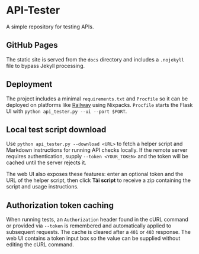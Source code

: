 # API-Tester

A simple repository for testing APIs.

## GitHub Pages

The static site is served from the `docs` directory and includes a `.nojekyll`
file to bypass Jekyll processing.

## Deployment

The project includes a minimal `requirements.txt` and `Procfile` so it can be
deployed on platforms like [Railway](https://railway.app) using Nixpacks.
`Procfile` starts the Flask UI with `python api_tester.py --ui --port $PORT`.

## Local test script download

Use `python api_tester.py --download <URL>` to fetch a helper script and
Markdown instructions for running API checks locally. If the remote server
requires authentication, supply `--token <YOUR_TOKEN>` and the token will be
cached until the server rejects it.

The web UI also exposes these features: enter an optional token and the URL of
the helper script, then click **Tải script** to receive a zip containing the
script and usage instructions.

## Authorization token caching

When running tests, an `Authorization` header found in the cURL command or
provided via `--token` is remembered and automatically applied to subsequent
requests. The cache is cleared after a `401` or `403` response. The web UI
contains a token input box so the value can be supplied without editing the
cURL command.
